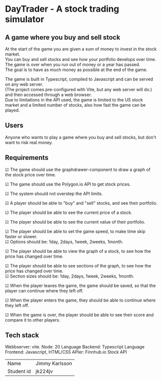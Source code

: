 # DayTrader - A stock trading simulator

## A game where you buy and sell stock

At the start of the game you are given a sum of money to invest in the stock market.  
You can buy and sell stocks and see how your portfolio develops over time.  
The game is over when you run out of money or a year has passed.  
The goal is to have as much money as possible at the end of the game.

The game is built in Typescript, compiled to Javascript and can be served on any web server.  
(The project comes pre-configured with Vite, but any web server will do.)  and then accessed through a web browser.  
Due to limitations in the API used, the game is limited to the US stock market and a limited number of stocks, also how fast the game can be played.

## Users

Anyone who wants to play a game where you buy and sell stocks, but don't want to risk real money.

## Requirements

☑ The game should use the graphdrawer-component to draw a graph of the stock price over time.

☑ The game should use the Polygon.io API to get stock prices.

☑ The system should not overstep the API limits.

☑ A player should be able to "buy" and "sell" stocks, and see their portfolio.

☑ The player should be able to see the current price of a stock.

☑ The player should be able to see the current value of their portfolio.

☑ The player should be able to set the game speed, to make time skip faster or slower.  
☑ Options should be: 1day, 2days, 1week, 2weeks, 1month.  

☑ The player should be able to view the graph of a stock, to see how the price has changed over time.

☑ The player should be able to see sections of the graph, to see how the price has changed over time.  
☑ Section sizes should be: 1day, 2days, 1week, 2weeks, 1month.

☑ When the player leaves the game, the game should be saved, so that the player can continue where they left off.

☑ When the player enters the game, they should be able to continue where they left off.

☑ When the game is over, the player should be able to see their score and compare it to other players.

## Tech stack

Webbserver: vite.
Node: 20
Language Backend: Typescript
Language Frontend: Javascript, HTML/CSS
APIer: Finnhub.io Stock API

|              |                                          |
|--------------|------------------------------------------|
| Name         | Jimmy Karlsson                           |
| Student id | jk224jv                                  |
